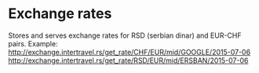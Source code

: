 # Exchange rates
Stores and serves exchange rates for RSD (serbian dinar) and EUR-CHF pairs.
Example: 
http://exchange.intertravel.rs/get_rate/CHF/EUR/mid/GOOGLE/2015-07-06
http://exchange.intertravel.rs/get_rate/RSD/EUR/mid/ERSBAN/2015-07-06